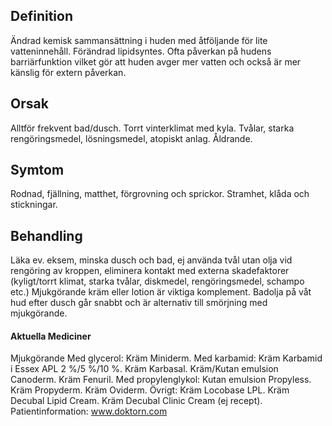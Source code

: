 ## Definition

Ändrad kemisk sammansättning i huden med åtföljande för lite vatteninnehåll. Förändrad lipidsyntes. Ofta påverkan på hudens barriärfunktion vilket gör att huden avger mer vatten och också är mer känslig för extern påverkan.

## Orsak

Alltför frekvent bad/dusch. Torrt vinterklimat med kyla. Tvålar, starka rengöringsmedel, lösningsmedel, atopiskt anlag. Åldrande.

## Symtom

Rodnad, fjällning, matthet, förgrovning och sprickor. Stramhet, klåda och stickningar.

## Behandling

Läka ev. eksem, minska dusch och bad, ej använda tvål utan olja vid rengöring av kroppen, eliminera kontakt med externa skadefaktorer (kyligt/torrt klimat, starka tvålar, diskmedel, rengöringsmedel, schampo etc.) Mjukgörande kräm eller lotion är viktiga komplement.
Badolja på våt hud efter dusch går snabbt och är alternativ till smörjning med mjukgörande.

#### Aktuella Mediciner

Mjukgörande
Med glycerol: Kräm Miniderm.
Med karbamid: Kräm Karbamid i Essex APL 2 %/5 %/10 %. Kräm Karbasal. Kräm/Kutan emulsion Canoderm. Kräm Fenuril.
Med propylenglykol: Kutan emulsion Propyless. Kräm Propyderm. Kräm Oviderm.
Övrigt: Kräm Locobase LPL. Kräm Decubal Lipid Cream. Kräm Decubal Clinic Cream (ej recept).
Patientinformation: www.doktorn.com

